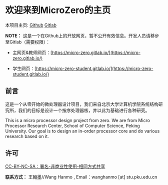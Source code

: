 # 欢迎来到MicroZero的主页

本项目主页: [Github](https://github.com/micro-zero/) [Gitlab](https://gitlab.com/micro-zero) 

**NOTE：** 这是一个在Github上的开放网页，暂不公开有效信息。开发人员请移步至Gitlab（需要权限）：

- 主网页&教师网页：[https://micro-zero.gitlab.io/](https://micro-zero.gitlab.io/)

- 学生网页：[https://micro-zero-student.gitlab.io/](https://micro-zero-student.gitlab.io/)


## 前言

这是一个从零开始的微处理器设计项目，我们来自北京大学计算机学院系统结构研究所，我们的目标是设计一个按序处理器核，并以此为基础进行各种研究。

This is a micro processor design project from zero. We are from Micro Processor Research Center, School of Computer Science, Peking University. Our goal is to design an in-order processor core and do various research based on it.

## 许可

[CC-BY-NC-SA：署名-非商业性使用-相同方式共享](https://creativecommons.org/licenses/by-nc-sa/4.0/deed.zh)

**联系方式：** 王翰墨//Wang Hanmo , Email：wanghanmo [at] stu.pku.edu.cn